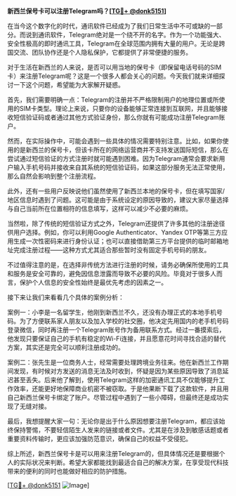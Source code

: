 **新西兰保号卡可以注册Telegram吗？[[TG💪+ @donk5151](https://t.me/s/donk5151)]**

在当今这个数字化的时代，通讯软件已经成为了我们日常生活中不可或缺的一部分。而说到通讯软件，Telegram绝对是一个绕不开的名字。作为一个功能强大、安全性极高的即时通讯工具，Telegram在全球范围内拥有大量的用户。无论是跨国交流、团队协作还是个人隐私保护，它都提供了非常便捷的服务。

对于生活在新西兰的人来说，是否可以用当地的保号卡（即保留电话号码的SIM卡）来注册Telegram呢？这是一个很多人都会关心的问题。今天我们就来详细探讨一下这个问题，希望能为大家解开疑惑。

首先，我们需要明确一点：Telegram的注册并不严格限制用户的地理位置或所使用的SIM卡类型。理论上来说，只要你的设备能够正常连接到互联网，并且能够接收短信验证码或者通过其他方式验证身份，那么你就有可能成功注册Telegram账户。

然而，在实际操作中，可能会遇到一些具体的情况需要特别注意。比如，如果你使用的是新西兰的保号卡，但该卡所在的网络运营商并不支持发送国际短信，那么在尝试通过短信验证的方式注册时就可能遇到困难。因为Telegram通常会要求新用户输入手机号码并接收来自其系统的短信验证码，如果这部分服务无法正常使用，那么自然会影响到整个注册流程。

此外，还有一些用户反映说他们虽然使用了新西兰本地的保号卡，但在填写国家/地区信息时遇到了问题。这可能是由于系统设定的原因导致的，建议大家尽量选择与自己当前所在位置相符的信息填写，这样可以减少不必要的麻烦。

当然啦，除了传统的短信验证方式之外，Telegram还提供了许多其他的注册途径供用户选择。例如，你可以利用Google Authenticator、Yandex OTP等第三方应用生成一次性密码来进行身份认证；也可以直接借助第三方平台提供的临时邮箱地址完成注册过程——这种方式尤其适合那些暂时没有固定手机号码的朋友。

不过值得注意的是，在选择非传统方法进行注册的时候，请务必确保所使用的工具和服务是安全可靠的，避免因信息泄露而导致不必要的风险。毕竟对于很多人而言，保护个人信息的安全性始终是最优先考虑的因素之一。

接下来让我们来看看几个具体的案例分析：

案例一：小李是一名留学生，他刚到新西兰不久，还没有办理正式的本地手机号码。为了方便联系家人朋友以及加入学校的社交圈，他决定先用国内的老手机号码登录微信，同时再注册一个Telegram账号作为备用联系方式。经过一番摸索后，他发现只要保证自己的手机有稳定的Wi-Fi连接，并且愿意花时间寻找合适的替代方案，其实还是完全可以顺利注册成功的。

案例二：张先生是一位商务人士，经常需要处理跨境业务往来。他在新西兰工作期间发现，有时候对方发送的消息无法及时收到，怀疑是因为某些原因导致了消息延迟甚至丢失。后来他了解到，使用Telegram这样的加密通讯工具不仅能够提升工作效率，还能更好地保障商业机密不被窃取。于是他果断下载了这款软件，并且用自己新西兰保号卡绑定了账户。尽管过程中遇到了一些小障碍，但最终还是成功实现了无缝对接。

最后，我想提醒大家一句：无论你是出于什么原因想要注册Telegram，都应该始终保持警惕，不要轻信陌生人发来的链接或者文件。尤其是在涉及到敏感话题或者重要资料传输时，更应该加强防范意识，确保自己的权益不受侵犯。

综上所述，新西兰保号卡是可以用来注册Telegram的，但具体情况还是要根据个人的实际状况来判断。希望大家都能找到最适合自己的解决方案，在享受现代科技带来的便利的同时也能做好相应的防护措施。

[[TG💪+ @donk5151](https://t.me/s/donk5151) ![Image](https://i.postimg.cc/rwNCRYN7/Snipaste-2025-04-30-17-27-05.png)]